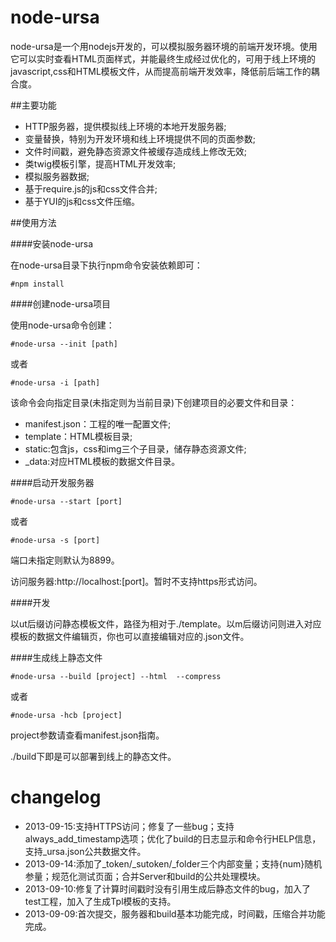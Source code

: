node-ursa
=========

node-ursa是一个用nodejs开发的，可以模拟服务器环境的前端开发环境。使用它可以实时查看HTML页面样式，并能最终生成经过优化的，可用于线上环境的javascript,css和HTML模板文件，从而提高前端开发效率，降低前后端工作的耦合度。

##主要功能
 - HTTP服务器，提供模拟线上环境的本地开发服务器;
 - 变量替换，特别为开发环境和线上环境提供不同的页面参数;
 - 文件时间戳，避免静态资源文件被缓存造成线上修改无效;
 - 类twig模板引擎，提高HTML开发效率;
 - 模拟服务器数据;
 - 基于require.js的js和css文件合并;
 - 基于YUI的js和css文件压缩。

##使用方法

####安装node-ursa

在node-ursa目录下执行npm命令安装依赖即可：
	
	#npm install

####创建node-ursa项目

使用node-ursa命令创建：

	#node-ursa --init [path]

或者

	#node-ursa -i [path]
	
该命令会向指定目录(未指定则为当前目录)下创建项目的必要文件和目录：
 - manifest.json：工程的唯一配置文件;
 - template：HTML模板目录;
 - static:包含js，css和img三个子目录，储存静态资源文件;
 - _data:对应HTML模板的数据文件目录。

####启动开发服务器

	#node-ursa --start [port]

或者

	#node-ursa -s [port]

端口未指定则默认为8899。

访问服务器:http://localhost:[port]。暂时不支持https形式访问。

####开发

以ut后缀访问静态模板文件，路径为相对于./template。以m后缀访问则进入对应模板的数据文件编辑页，你也可以直接编辑对应的.json文件。

####生成线上静态文件

	#node-ursa --build [project] --html  --compress

或者

	#node-ursa -hcb [project]

project参数请查看manifest.json指南。
	
./build下即是可以部署到线上的静态文件。

changelog
=========
 - 2013-09-15:支持HTTPS访问；修复了一些bug；支持always_add_timestamp选项；优化了build的日志显示和命令行HELP信息，支持_ursa.json公共数据文件。
 - 2013-09-14:添加了_token/_sutoken/_folder三个内部变量；支持{num}随机参量；规范化测试页面；合并Server和build的公共处理模块。
 - 2013-09-10:修复了计算时间戳时没有引用生成后静态文件的bug，加入了test工程，加入了生成Tpl模板的支持。
 - 2013-09-09:首次提交，服务器和build基本功能完成，时间戳，压缩合并功能完成。
